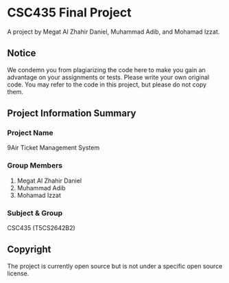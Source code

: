 # CSC435 Final Project
A project by Megat Al Zhahir Daniel, Muhammad Adib, and Mohamad Izzat.

## Notice
We condemn you from plagiarizing the code here to make you gain an advantage on your assignments or tests. Please write your own original code. You may refer to the code in this project, but please do not copy them.

## Project Information Summary
### Project Name
9Air Ticket Management System

### Group Members
1. Megat Al Zhahir Daniel
2. Muhammad Adib
3. Mohamad Izzat

### Subject & Group
CSC435 (T5CS2642B2)

## Copyright
The project is currently open source but is not under a specific open source license.